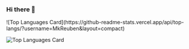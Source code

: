 ### Hi there 👋

<!--
**MkReuben/MkReuben** is a ✨ _special_ ✨ repository because its `README.md` (this file) appears on your GitHub profile.

Here are some ideas to get you started:

- 🔭 I’m currently working on ...
- 🌱 I’m currently learning ...
- 👯 I’m looking to collaborate on ...
- 🤔 I’m looking for help with ...
- 💬 Ask me about ...
- 📫 How to reach me: ...
- 😄 Pronouns: ...
- ⚡ Fun fact: ...


-->![Top Languages Card](https://github-readme-stats.vercel.app/api/top-langs/?username=MkReuben&layout=compact)
![Top Languages Card](https://github-readme-stats.vercel.app/api/top-langs/?username=MkReuben&hide=javascript,html)


